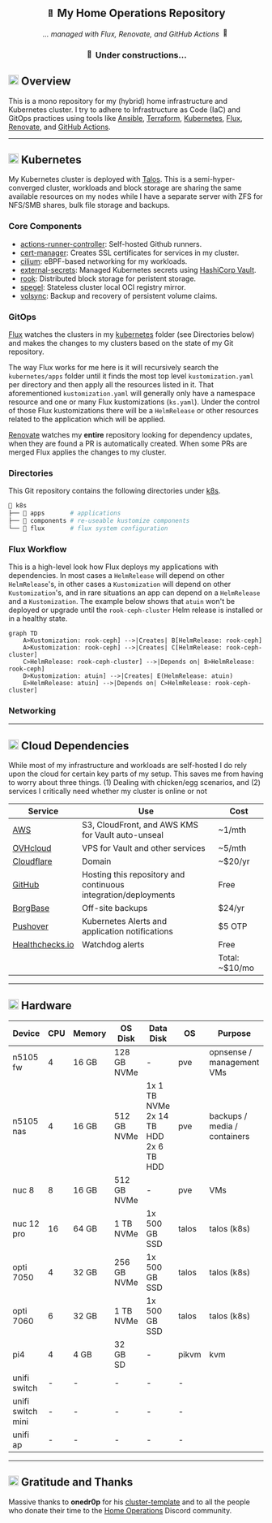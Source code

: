 <div align="center">

## <img src="https://fonts.gstatic.com/s/e/notoemoji/latest/1f680/512.gif" alt="🚀" width="16" height="16"> My Home Operations Repository 

_... managed with Flux, Renovate, and GitHub Actions_ <img src="https://fonts.gstatic.com/s/e/notoemoji/latest/1f916/512.gif" alt="🤖" width="16" height="16">
### <img src="https://fonts.gstatic.com/s/e/notoemoji/latest/1f6a7/512.gif" alt="🚧" width="16" height="16"> Under constructions...

</div>

## <img src="https://fonts.gstatic.com/s/e/notoemoji/latest/1f4a1/512.gif" alt="💡" width="20" height="20"> Overview

This is a mono repository for my (hybrid) home infrastructure and Kubernetes cluster. I try to adhere to Infrastructure as Code (IaC) and GitOps practices using tools like [Ansible](https://www.ansible.com/), [Terraform](https://www.terraform.io/), [Kubernetes](https://kubernetes.io/), [Flux](https://github.com/fluxcd/flux2), [Renovate](https://github.com/renovatebot/renovate), and [GitHub Actions](https://github.com/features/actions).

---

## <img src="https://fonts.gstatic.com/s/e/notoemoji/latest/1f331/512.gif" alt="🌱" width="20" height="20"> Kubernetes

My Kubernetes cluster is deployed with [Talos](https://www.talos.dev). This is a semi-hyper-converged cluster, workloads and block storage are sharing the same available resources on my nodes while I have a separate server with ZFS for NFS/SMB shares, bulk file storage and backups.

### Core Components

- [actions-runner-controller](https://github.com/actions/actions-runner-controller): Self-hosted Github runners.
- [cert-manager](https://github.com/cert-manager/cert-manager): Creates SSL certificates for services in my cluster.
- [cilium](https://github.com/cilium/cilium): eBPF-based networking for my workloads.
- [external-secrets](https://github.com/external-secrets/external-secrets): Managed Kubernetes secrets using [HashiCorp Vault](https://github.com/hashicorp/vault).
- [rook](https://github.com/rook/rook): Distributed block storage for peristent storage.
- [spegel](https://github.com/spegel-org/spegel): Stateless cluster local OCI registry mirror.
- [volsync](https://github.com/backube/volsync): Backup and recovery of persistent volume claims.

### GitOps

[Flux](https://github.com/fluxcd/flux2) watches the clusters in my [kubernetes](./kubernetes/) folder (see Directories below) and makes the changes to my clusters based on the state of my Git repository.

The way Flux works for me here is it will recursively search the `kubernetes/apps` folder until it finds the most top level `kustomization.yaml` per directory and then apply all the resources listed in it. That aforementioned `kustomization.yaml` will generally only have a namespace resource and one or many Flux kustomizations (`ks.yaml`). Under the control of those Flux kustomizations there will be a `HelmRelease` or other resources related to the application which will be applied.

[Renovate](https://github.com/renovatebot/renovate) watches my **entire** repository looking for dependency updates, when they are found a PR is automatically created. When some PRs are merged Flux applies the changes to my cluster.

### Directories

This Git repository contains the following directories under [k8s](./k8s/).

```sh
📁 k8s
├── 📁 apps       # applications
├── 📁 components # re-useable kustomize components
└── 📁 flux       # flux system configuration
```

### Flux Workflow

This is a high-level look how Flux deploys my applications with dependencies. In most cases a `HelmRelease` will depend on other `HelmRelease`'s, in other cases a `Kustomization` will depend on other `Kustomization`'s, and in rare situations an app can depend on a `HelmRelease` and a `Kustomization`. The example below shows that `atuin` won't be deployed or upgrade until the `rook-ceph-cluster` Helm release is installed or in a healthy state.

```mermaid
graph TD
    A>Kustomization: rook-ceph] -->|Creates| B[HelmRelease: rook-ceph]
    A>Kustomization: rook-ceph] -->|Creates| C[HelmRelease: rook-ceph-cluster]
    C>HelmRelease: rook-ceph-cluster] -->|Depends on| B>HelmRelease: rook-ceph]
    D>Kustomization: atuin] -->|Creates| E(HelmRelease: atuin)
    E>HelmRelease: atuin] -->|Depends on| C>HelmRelease: rook-ceph-cluster]
```

### Networking


---

## <img src="https://fonts.gstatic.com/s/e/notoemoji/latest/1f636_200d_1f32b_fe0f/512.gif" alt="😶" width="20" height="20"> Cloud Dependencies

While most of my infrastructure and workloads are self-hosted I do rely upon the cloud for certain key parts of my setup. This saves me from having to worry about three things. (1) Dealing with chicken/egg scenarios, and (2) services I critically need whether my cluster is online or not

| Service                                    | Use                                                            | Cost           |
| ------------------------------------------ | -------------------------------------------------------------- | -------------- |
| [AWS](https://aws.amazon.com)              | S3, CloudFront, and AWS KMS for Vault auto-unseal              | ~1/mth         |
| [OVHcloud](https://www.ovhcloud.com)       | VPS for Vault and other services                               | ~5/mth         |
| [Cloudflare](https://www.cloudflare.com/)  | Domain                                                         | ~$20/yr        |
| [GitHub](https://github.com/)              | Hosting this repository and continuous integration/deployments | Free           |
| [BorgBase](https://www.borgbase.com)       | Off-site backups                                               | $24/yr         |
| [Pushover](https://pushover.net/)          | Kubernetes Alerts and application notifications                | $5 OTP         |
| [Healthchecks.io](https://healthchecks.io) | Watchdog alerts                                                | Free           |
|                                            |                                                                | Total: ~$10/mo |

---
## <img src="https://fonts.gstatic.com/s/e/notoemoji/latest/2699_fe0f/512.gif" alt="⚙" width="20" height="20"> Hardware

| Device            | CPU | Memory | OS Disk     | Data Disk                                   | OS    | Purpose                      |
| ----------------- | --- | ------ | ----------- | ------------------------------------------- | ----- | ---------------------------- |
| n5105 fw          | 4   | 16 GB  | 128 GB NVMe | -                                           | pve   | opnsense / management VMs    |
| n5105 nas         | 4   | 16 GB  | 512 GB NVMe | 1x 1 TB NVMe<br>2x 14 TB HDD<br>2x 6 TB HDD | pve   | backups / media / containers |
| nuc 8             | 8   | 16 GB  | 512 GB NVMe | -                                           | pve   | VMs                          |
| nuc 12 pro        | 16  | 64 GB  | 1 TB NVMe   | 1x 500 GB SSD                               | talos | talos (k8s)                  |
| opti 7050         | 4   | 32 GB  | 256 GB NVMe | 1x 500 GB SSD                               | talos | talos (k8s)                  |
| opti 7060         | 6   | 32 GB  | 1 TB NVMe   | 1x 500 GB SSD                               | talos | talos (k8s)                  |
| pi4               | 4   | 4 GB   | 32 GB SD    | -                                           | pikvm | kvm                          |
| unifi switch      | -   | -      | -           | -                                           | -     |                              |
| unifi switch mini | -   | -      | -           | -                                           | -     |                              |
| unifi ap          | -   | -      | -           | -                                           | -     |                              |

---

## <img src="https://fonts.gstatic.com/s/e/notoemoji/latest/1f64f/512.gif" alt="🙏" width="20" height="20"> Gratitude and Thanks

Massive thanks to **onedr0p** for his [cluster-template](https://github.com/onedr0p/cluster-template) and to all the people who donate their time to the [Home Operations](https://discord.gg/home-operations) Discord community. 
